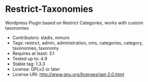 # Restrict-Taxonomies
Wordpress Plugin based on Restrict Categories, works with custom taxonomies


* Contributors: sladix, mmuro
* Tags: restrict, admin, administration, cms, categories, category, taxonomies, taxonomy
* Requires at least: 3.1
* Tested up to: 4.9
* Stable tag: 1.3.3
* License: GPLv2 or later
* License URI: http://www.gnu.org/licenses/gpl-2.0.html

